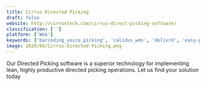 ```yaml
---
title: Cirrus Directed Picking
draft: false 
website: http://cirrustech.com/cirrus-direct-picking-software/
classification: ['']
platform: ['Web']
keywords: ['barcoding_voice_picking', 'calidus_wms', 'delivrd', 'easy-picking', 'k-store', 'picqer', 'power_pick_global', 'scandit', 'd.mobile_im', 'eostar_ras']
image: 2020/04/Cirrus-Directed-Picking.png
---
```

Our Directed Picking software is a superior technology for implementing lean, highly productive directed picking operations. Let us find your solution today